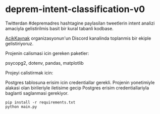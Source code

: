 # deprem-intent-classification-v0

Twitterdan #depremadres hashtagine paylasilan tweetlerin intent analizi amaciyla gelistirilmis basit bir kural tabanli kodbase.

[AcikKaynak](https://github.com/acikkaynak) organizasyonun'un Discord kanalinda toplanmis bir ekiple gelistiriyoruz.

Projenin calismasi icin gereken paketler:

psycopg2, dotenv, pandas, matplotlib

Projeyi calistirmak icin:

Postgres tablosuna erisim icin credentiallar gerekli.
Projenin yonetimiyle alakasi olan birileriyle iletisime gecip Postgres erisim credentiallariyla baglanti saglanmasi gerekiyor.

```
pip install -r requirements.txt
python main.py
```